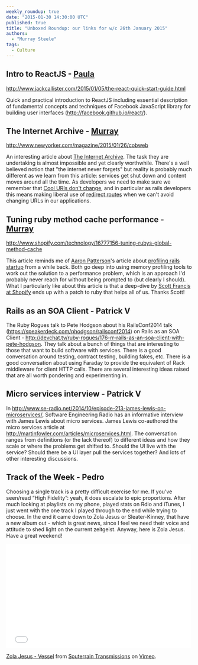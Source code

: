 ```yaml
---
weekly_roundup: true
date: "2015-01-30 14:30:00 UTC"
published: true
title: "Unboxed Roundup: our links for w/c 26th January 2015"
authors:
  - "Murray Steele"
tags:
  - Culture
---
```


## Intro to ReactJS - [Paula](/people#paula-stepinska)

http://www.jackcallister.com/2015/01/05/the-react-quick-start-guide.html

Quick and practical introduction to ReactJS including essential description of fundamental concepts and techniques of Facebook JavaScript library for building user interfaces (http://facebook.github.io/react/).

## The Internet Archive - [Murray](/people#murray-steele)

http://www.newyorker.com/magazine/2015/01/26/cobweb

An interesting article about [The Internet Archive](https://archive.org/).  The task they are undertaking is almost impossible and yet clearly worthwhile.  There's a well believed notion that "the internet never forgets" but reality is probably much different as we learn from this article: services get shut down and content moves around all the time.  As developers we need to make sure we remember that [Cool URIs don't change](http://www.w3.org/Provider/Style/URI.html), and in particular as rails developers this means making liberal use of [redirect routes](http://api.rubyonrails.org/classes/ActionDispatch/Routing/Redirection.html) when we can't avoid changing URLs in our applications.

## Tuning ruby method cache performance - [Murray](/people#murray-steele)

http://www.shopify.com/technology/16777156-tuning-rubys-global-method-cache

This article reminds me of [Aaron Patterson](http://twitter.com/tenderlove)'s article about [profiling rails startup](http://tenderlovemaking.com/2011/12/05/profiling-rails-startup-with-dtrace.html) from a while back.  Both go deep into using memory profiling tools to work out the solution to a performance problem, which is an approach I'd probably never reach for without being prompted to (but clearly I should).  What I particularly like about this article is that a deep-dive by [Scott Francis at Shopify](https://twitter.com/planetscott) ends up with a patch to ruby that helps all of us.  Thanks Scott!

## Rails as an SOA Client - Patrick V

The Ruby Rogues talk to Pete Hodgson about his RailsConf2014 talk (https://speakerdeck.com/phodgson/railsconf2014) on Rails as an SOA Client - http://devchat.tv/ruby-rogues/176-rr-rails-as-an-soa-client-with-pete-hodgson.  They talk about a bunch of things that are interesting to those that want to build software with services.  There is a good conversation around testing, contract testing, building fakes, etc.  There is a good conversation about using Faraday to provide the equivalent of Rack middleware for client HTTP calls.  There are several interesting ideas raised that are all worth pondering and experimenting in.

## Micro services interview - Patrick V

In http://www.se-radio.net/2014/10/episode-213-james-lewis-on-microservices/, Software Engineering Radio has an informative interview with James Lewis about micro services.  James Lewis co-authored the micro services article at http://martinfowler.com/articles/microservices.html.  The conversation ranges from definitions (or the lack thereof) to different ideas and how they scale or where the problems get shifted to.  Should the UI live with the service? Should there be a UI layer pull the services together?  And lots of other interesting discussions.

## Track of the Week - Pedro

Choosing a single track is a pretty difficult exercise for me. If you’ve seen/read “High Fidelity”: yeah, it does escalate to epic proportions. After much looking at playlists on my phone, played stats on Rdio and iTunes, I just went with the one track I played through to the end while trying to choose. In the end it came down to Zola Jesus or Sleater-Kinney, that have a new album out - which is great news, since I feel we need their voice and attitude to shed light on the current zeitgeist. Anyway, here is Zola Jesus. Have a great weekend!

<iframe src="//player.vimeo.com/video/30014047" width="500" height="281" frameborder="0" webkitallowfullscreen mozallowfullscreen allowfullscreen></iframe>

[Zola Jesus - Vessel](http://vimeo.com/30014047) from [Souterrain Transmissions](http://vimeo.com/stransmissions) on [Vimeo](https://vimeo.com).

